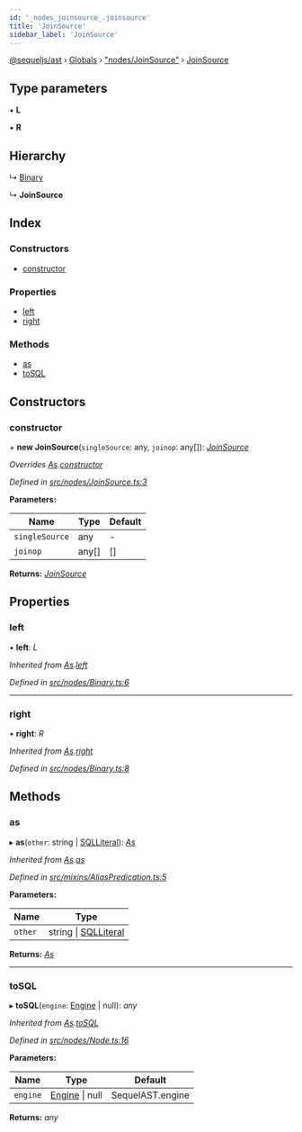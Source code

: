 ```yaml
---
id: '_nodes_joinsource_.joinsource'
title: 'JoinSource'
sidebar_label: 'JoinSource'
---
```


[@sequeljs/ast](../index.md) › [Globals](../globals.md) ›
["nodes/JoinSource"](../modules/_nodes_joinsource_.md) ›
[JoinSource](_nodes_joinsource_.joinsource.md)

## Type parameters

▪ **L**

▪ **R**

## Hierarchy

↳ [Binary](_nodes_binary_.binary.md)

↳ **JoinSource**

## Index

### Constructors

- [constructor](_nodes_joinsource_.joinsource.md#constructor)

### Properties

- [left](_nodes_joinsource_.joinsource.md#left)
- [right](_nodes_joinsource_.joinsource.md#right)

### Methods

- [as](_nodes_joinsource_.joinsource.md#as)
- [toSQL](_nodes_joinsource_.joinsource.md#tosql)

## Constructors

### constructor

\+ **new JoinSource**(`singleSource`: any, `joinop`: any[]):
_[JoinSource](_nodes_joinsource_.joinsource.md)_

_Overrides [As](_nodes_as_.as.md).[constructor](_nodes_as_.as.md#constructor)_

_Defined in
[src/nodes/JoinSource.ts:3](https://github.com/sequeljs/ast/blob/aa0ef0f/src/nodes/JoinSource.ts#L3)_

**Parameters:**

| Name           | Type  | Default |
| -------------- | ----- | ------- |
| `singleSource` | any   | -       |
| `joinop`       | any[] | []      |

**Returns:** _[JoinSource](_nodes_joinsource_.joinsource.md)_

## Properties

### left

• **left**: _L_

_Inherited from [As](_nodes_as_.as.md).[left](_nodes_as_.as.md#left)_

_Defined in
[src/nodes/Binary.ts:6](https://github.com/sequeljs/ast/blob/aa0ef0f/src/nodes/Binary.ts#L6)_

---

### right

• **right**: _R_

_Inherited from [As](_nodes_as_.as.md).[right](_nodes_as_.as.md#right)_

_Defined in
[src/nodes/Binary.ts:8](https://github.com/sequeljs/ast/blob/aa0ef0f/src/nodes/Binary.ts#L8)_

## Methods

### as

▸ **as**(`other`: string | [SQLLiteral](_nodes_sqlliteral_.sqlliteral.md)):
_[As](_nodes_as_.as.md)_

_Inherited from [As](_nodes_as_.as.md).[as](_nodes_as_.as.md#as)_

_Defined in
[src/mixins/AliasPredication.ts:5](https://github.com/sequeljs/ast/blob/aa0ef0f/src/mixins/AliasPredication.ts#L5)_

**Parameters:**

| Name    | Type                                                         |
| ------- | ------------------------------------------------------------ |
| `other` | string &#124; [SQLLiteral](_nodes_sqlliteral_.sqlliteral.md) |

**Returns:** _[As](_nodes_as_.as.md)_

---

### toSQL

▸ **toSQL**(`engine`: [Engine](../interfaces/_interfaces_engine_.engine.md) |
null): _any_

_Inherited from [As](_nodes_as_.as.md).[toSQL](_nodes_as_.as.md#tosql)_

_Defined in
[src/nodes/Node.ts:16](https://github.com/sequeljs/ast/blob/aa0ef0f/src/nodes/Node.ts#L16)_

**Parameters:**

| Name     | Type                                                              | Default          |
| -------- | ----------------------------------------------------------------- | ---------------- |
| `engine` | [Engine](../interfaces/_interfaces_engine_.engine.md) &#124; null | SequelAST.engine |

**Returns:** _any_
